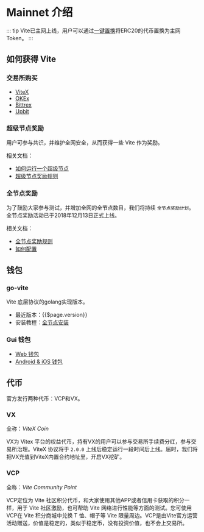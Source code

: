 # Mainnet 介绍 <Badge text="2.6.x"/>

::: tip
Vite已主网上线，用户可以通过[一键置换](https://forum.vite.net/topic/2750/%E4%B8%BB%E7%BD%91%E4%B8%8A%E7%BA%BF-%E5%85%A8%E7%90%83%E9%A6%96%E4%B8%AA%E5%9F%BA%E4%BA%8Edag%E5%AE%9E%E7%8E%B0%E6%99%BA%E8%83%BD%E5%90%88%E7%BA%A6%E7%9A%84%E5%85%AC%E9%93%BE-vite%E4%B8%BB%E7%BD%91%E4%B8%8A%E7%BA%BF%E5%80%92%E8%AE%A1%E6%97%B6)将ERC20的代币置换为主网Token。
:::

## 如何获得 Vite

### 交易所购买

* [ViteX][vitex]
* [OKEx][okex]
* [Bittrex][bittrex]
* [Upbit][upbit]

### 超级节点奖励

用户可参与共识，并维护全网安全，从而获得一些 Vite 作为奖励。

相关文档：

* [如何运行一个超级节点][sbp-manage]
* [超级节点奖励规则][sbp-reward]

### 全节点奖励

为了鼓励大家参与测试，并增加全网的全节点数目，我们将持续 `全节点奖励计划`。全节点奖励活动已于2018年12月13日正式上线。

相关文档：

* [全节点奖励规则][fullnode-reward]
* [如何配置](../node/install.md#全节点奖励配置)

## 钱包

### go-vite

Vite 底层协议的golang实现版本。

* 最近版本：{{$page.version}}
* 安装教程：[全节点安装][fullnode-install]

### Gui 钱包

* [Web 钱包][web-wallet]
* [Android & iOS 钱包][app-wallet]

## 代币

官方发行两种代币：VCP和VX。

### VX
全称：*ViteX Coin*

VX为 Vitex 平台的权益代币，持有VX的用户可以参与交易所手续费分红，参与交易所治理。ViteX 协议将于 `2.0.0` 上线后稳定运行一段时间后上线。届时，我们将把VX充值到ViteX内置合约地址里，开启VX挖矿。

### VCP

全称：*Vite Community Point*

VCP定位为 Vite 社区积分代币，和大家使用其他APP或者信用卡获取的积分一样，用于 Vite 社区激励，也可帮助 Vite 网络进行性能等方面的测试。您可使用 VCP在 Vite 积分商城中兑换 T 恤、帽子等 Vite 限量周边。VCP是由Vite官方运营活动赠送，价值是稳定的，类似于稳定币，没有投资价值，也不会上交易所。



[sbp-reward]: <../rule/sbp.html#出块奖励>
[fullnode-reward]: <../rule/fullnode.html>
[fullnode-install]: <../node/install.html>
[sbp-manage]: <../node/sbp.html>
[web-wallet]: <https://wallet.vite.net>
[app-wallet]: <https://app.vite.net>
[vitex]: <https://x.vite.net/trade?symbol=VITE_BTC-000&category=BTC>
[okex]: <https://www.okex.com/spot/trade#product=vite_btc>
[bittrex]: <https://international.bittrex.com/Market/Index?MarketName=BTC-VITE>
[upbit]: <https://upbit.com/exchange?code=CRIX.UPBIT.BTC-VITE>
[solidity++]: </zh/tutorial/contract/soliditypp.html>


